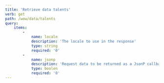 ```yaml
---
title: 'Retrieve data talents'
verb: get
path: /wow/data/talents
query:
    items:
        -
            name: locale
            description: 'The locale to use in the response'
            type: string
            required: '0'
        -
            name: jsonp
            description: 'Request data to be returned as a JsonP callback'
            type: boolen
            required: '0'
---
```


